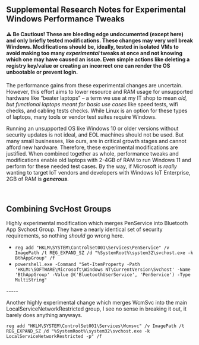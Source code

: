 ## Supplemental Research Notes for Experimental Windows Performance Tweaks
#### ⚠️ Be Cautious! These are bleeding edge undocumented (except here) and only briefly tested modifications. These changes may very well break Windows. Modifications should be, ideally, tested in isolated VMs to avoid making too many **_experimental_** tweaks at once and not knowing which one may have caused an issue. Even simple actions like deleting a registry key/value or creating an incorrect one can render the OS unbootable or prevent login.

The performance gains from these experimental changes are uncertain. However, this effort aims to lower resource and RAM usage for unsupported hardware like “beater laptops” – a term we use at my IT shop to mean *old, but functional laptops meant for basic use cases* like speed tests, wifi checks, and cabling tests checks. While Linux is an option for these types of laptops, many tools or vendor test suites require Windows.

Running an unsupported OS like Windows 10 or older versions without security updates is not ideal, and EOL machines should not be used. But many small businesses, like ours, are in critical growth stages and cannot afford new hardware. Therefore, these experimental modifications are justified. When combined together as whole, performance tweaks and modifications enable old laptops with 2-4GB of RAM to run Windows 11 and perform for these needed test cases. By the way, if Microsoft is *really* wanting to target IoT vendors and developers with Windows IoT Enterprise, 2GB of RAM is **_generous_**.

<br/>

## Combining SvcHost Groups

Highly experimental modification which merges PenService into Bluetooth App Svchost Group. They have a nearly identical set of security requirements, so nothing *should* go wrong here.

* `reg add "HKLM\SYSTEM\ControlSet001\Services\PenService" /v ImagePath /t REG_EXPAND_SZ /d "%SystemRoot%\system32\svchost.exe -k BthAppGroup" /f`
* `powershell.exe -Command "Set-ItemProperty -Path 'HKLM:\SOFTWARE\Microsoft\Windows NT\CurrentVersion\Svchost' -Name 'BthAppGroup' -Value @('BluetoothUserService', 'PenService') -Type MultiString"`

<p>-----</p>

Another highly experimental change which merges WcmSvc into the main LocalServiceNetworkRestricted group, I see no sense in breaking it out, it barely does anything anyways.

`reg add "HKLM\SYSTEM\ControlSet001\Services\Wcmsvc" /v ImagePath /t REG_EXPAND_SZ /d "%SystemRoot%\system32\svchost.exe -k LocalServiceNetworkRestricted -p" /f`
